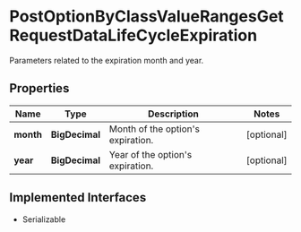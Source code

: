 

# PostOptionByClassValueRangesGetRequestDataLifeCycleExpiration

Parameters related to the expiration month and year.

## Properties

Name | Type | Description | Notes
------------ | ------------- | ------------- | -------------
**month** | **BigDecimal** | Month of the option&#39;s expiration. |  [optional]
**year** | **BigDecimal** | Year of the option&#39;s expiration. |  [optional]


## Implemented Interfaces

* Serializable


